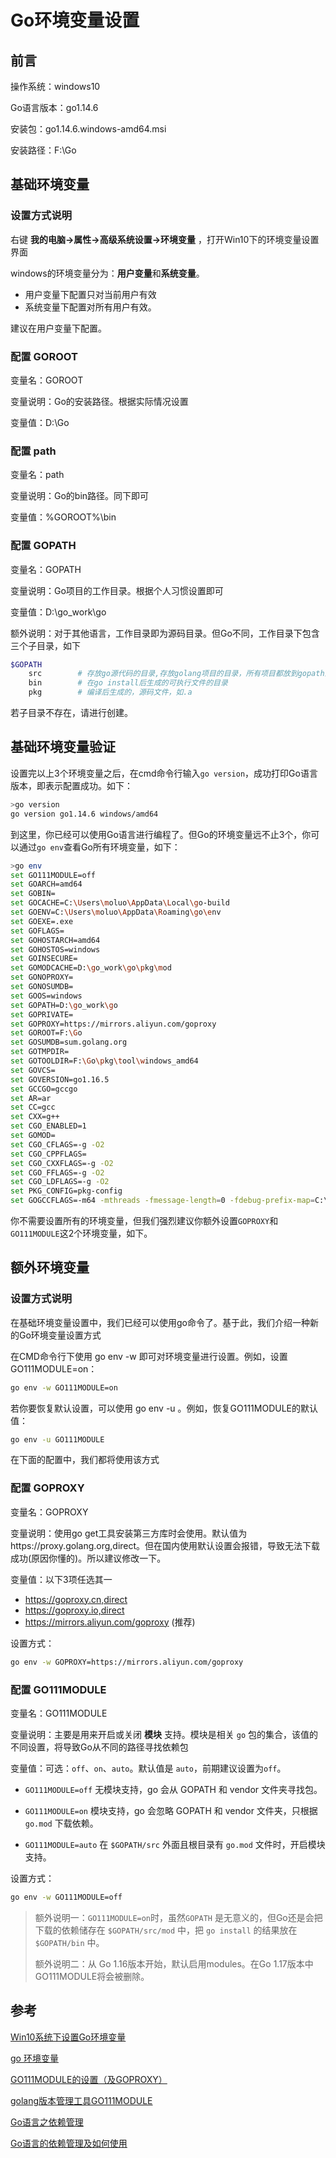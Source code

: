 # Go环境变量设置

## 前言

操作系统：windows10

Go语言版本：go1.14.6

安装包：go1.14.6.windows-amd64.msi

安装路径：F:\Go

## 基础环境变量

### 设置方式说明

右键 **我的电脑->属性->高级系统设置->环境变量** ，打开Win10下的环境变量设置界面

windows的环境变量分为：**用户变量**和**系统变量**。

- 用户变量下配置只对当前用户有效
- 系统变量下配置对所有用户有效。

建议在用户变量下配置。

### 配置 GOROOT

变量名：GOROOT

变量说明：Go的安装路径。根据实际情况设置

变量值：D:\Go

### 配置 path

变量名：path

变量说明：Go的bin路径。同下即可

变量值：%GOROOT%\bin

### 配置 GOPATH

变量名：GOPATH

变量说明：Go项目的工作目录。根据个人习惯设置即可

变量值：D:\go_work\go

额外说明：对于其他语言，工作目录即为源码目录。但Go不同，工作目录下包含三个子目录，如下

```bash
$GOPATH
    src        # 存放go源代码的目录,存放golang项目的目录，所有项目都放到gopath的src目录下
    bin        # 在go install后生成的可执行文件的目录
    pkg        # 编译后生成的，源码文件，如.a
```

若子目录不存在，请进行创建。

## 基础环境变量验证

设置完以上3个环境变量之后，在cmd命令行输入`go version`，成功打印Go语言版本，即表示配置成功。如下：

```bash
>go version
go version go1.14.6 windows/amd64
```

到这里，你已经可以使用Go语言进行编程了。但Go的环境变量远不止3个，你可以通过`go env`查看Go所有环境变量，如下：

```bash
>go env
set GO111MODULE=off
set GOARCH=amd64
set GOBIN=
set GOCACHE=C:\Users\moluo\AppData\Local\go-build
set GOENV=C:\Users\moluo\AppData\Roaming\go\env
set GOEXE=.exe
set GOFLAGS=
set GOHOSTARCH=amd64
set GOHOSTOS=windows
set GOINSECURE=
set GOMODCACHE=D:\go_work\go\pkg\mod
set GONOPROXY=
set GONOSUMDB=
set GOOS=windows
set GOPATH=D:\go_work\go
set GOPRIVATE=
set GOPROXY=https://mirrors.aliyun.com/goproxy
set GOROOT=F:\Go
set GOSUMDB=sum.golang.org
set GOTMPDIR=
set GOTOOLDIR=F:\Go\pkg\tool\windows_amd64
set GOVCS=
set GOVERSION=go1.16.5
set GCCGO=gccgo
set AR=ar
set CC=gcc
set CXX=g++
set CGO_ENABLED=1
set GOMOD=
set CGO_CFLAGS=-g -O2
set CGO_CPPFLAGS=
set CGO_CXXFLAGS=-g -O2
set CGO_FFLAGS=-g -O2
set CGO_LDFLAGS=-g -O2
set PKG_CONFIG=pkg-config
set GOGCCFLAGS=-m64 -mthreads -fmessage-length=0 -fdebug-prefix-map=C:\Users\moluo\AppData\Local\Temp\go-build861153749=/tmp/go-build -gno-record-gcc-switches
```

你不需要设置所有的环境变量，但我们强烈建议你额外设置`GOPROXY`和`GO111MODULE`这2个环境变量，如下。

## 额外环境变量

### 设置方式说明

在基础环境变量设置中，我们已经可以使用go命令了。基于此，我们介绍一种新的Go环境变量设置方式

在CMD命令行下使用 go env -w 即可对环境变量进行设置。例如，设置GO111MODULE=on：

```bash
go env -w GO111MODULE=on
```

若你要恢复默认设置，可以使用 go env -u 。例如，恢复GO111MODULE的默认值：

```bash
go env -u GO111MODULE
```

在下面的配置中，我们都将使用该方式

### 配置 GOPROXY

变量名：GOPROXY

变量说明：使用go get工具安装第三方库时会使用。默认值为https://proxy.golang.org,direct。但在国内使用默认设置会报错，导致无法下载成功(原因你懂的)。所以建议修改一下。

变量值：以下3项任选其一

- https://goproxy.cn,direct 
- https://goproxy.io,direct 
- https://mirrors.aliyun.com/goproxy (推荐)

设置方式：

```bash
go env -w GOPROXY=https://mirrors.aliyun.com/goproxy
```

### 配置 GO111MODULE

变量名：GO111MODULE

变量说明：主要是用来开启或关闭 **模块** 支持。模块是相关 `go` 包的集合，该值的不同设置，将导致Go从不同的路径寻找依赖包

变量值：可选：`off`、`on`、`auto`。默认值是 `auto`，前期建议设置为`off`。

- `GO111MODULE=off` 无模块支持，go 会从 GOPATH 和 vendor 文件夹寻找包。

- `GO111MODULE=on`  模块支持，go 会忽略 GOPATH 和 vendor 文件夹，只根据 `go.mod` 下载依赖。
- `GO111MODULE=auto` 在 `$GOPATH/src` 外面且根目录有 `go.mod` 文件时，开启模块支持。

设置方式：

```bash
go env -w GO111MODULE=off
```

> 额外说明一：`GO111MODULE=on`时，虽然`GOPATH` 是无意义的，但Go还是会把下载的依赖储存在 `$GOPATH/src/mod` 中，把 `go install` 的结果放在 `$GOPATH/bin` 中。
>
> 额外说明二：从 Go 1.16版本开始，默认启用modules。在Go 1.17版本中GO111MODULE将会被删除。

## 参考

[Win10系统下设置Go环境变量](https://www.cnblogs.com/yunfan1024/p/13497686.html)

[go 环境变量](https://blog.csdn.net/mellymengyan/article/details/105201194)

[GO111MODULE的设置（及GOPROXY）](https://www.cnblogs.com/pu369/p/12068645.html)

[golang版本管理工具GO111MODULE](https://www.cnblogs.com/embedded-linux/p/11616183.html)

[Go语言之依赖管理](https://www.cnblogs.com/Dr-wei/p/11742253.html)

[Go语言的依赖管理及如何使用](https://blog.csdn.net/weixin_44706011/article/details/106932356)